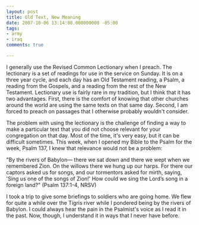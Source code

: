 ```yaml
---
layout: post
title: Old Text, New Meaning
date: 2007-10-06 13:14:08.000000000 -05:00
tags:
- army
- iraq 
comments: true

---
```

<p>I generally use the Revised Common Lectionary when I preach. The lectionary is a set of readings for use in the service on Sunday. It is on a three year cycle, and each day has an Old Testament reading, a Psalm, a reading from the Gospels, and a reading from the rest of the New Testament. Lectionary use is fairly rare in my tradition, but I think that it has two advantages. First, there is the comfort of knowing that other churches around the world are using the same texts on that same day. Second, I am forced to preach on passages that I otherwise probably wouldn't consider. </p>
<p>The problem with using the lectionary is the challenge of finding a way to make a particular text that you did not choose relevant for your congregation on that day. Most of the time, it's very easy, but it can be difficult sometimes. This week, when I opened my Bible to the Psalm for the week, Psalm 137, I knew that relevance would not be a problem:</p>
<p>"By the rivers of Babylon— there we sat down and there we wept when we remembered Zion. On the willows there we hung up our harps. For there our captors asked us for songs, and our tormentors asked for mirth, saying, 'Sing us one of the songs of Zion!' How could we sing the Lord’s song in a foreign land?" (Psalm 137:1-4, NRSV)</p>
<p>I took a trip to give some briefings to soldiers who are going home. We flew for quite a while over the Tigris river while I pondered being by the rivers of Babylon. I could always hear the pain in the Psalmist's voice as I read it in the past. Now, though, I understand it in ways that I never have before.</p>

